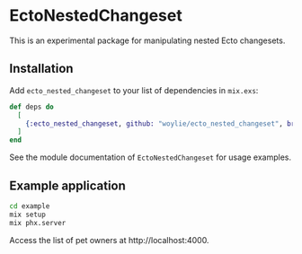 # EctoNestedChangeset

This is an experimental package for manipulating nested Ecto changesets.

## Installation

Add `ecto_nested_changeset` to your list of dependencies in `mix.exs`:

```elixir
def deps do
  [
    {:ecto_nested_changeset, github: "woylie/ecto_nested_changeset", branch: "main"}
  ]
end
```

See the module documentation of `EctoNestedChangeset` for usage examples.

## Example application

```bash
cd example
mix setup
mix phx.server
```

Access the list of pet owners at http://localhost:4000.
